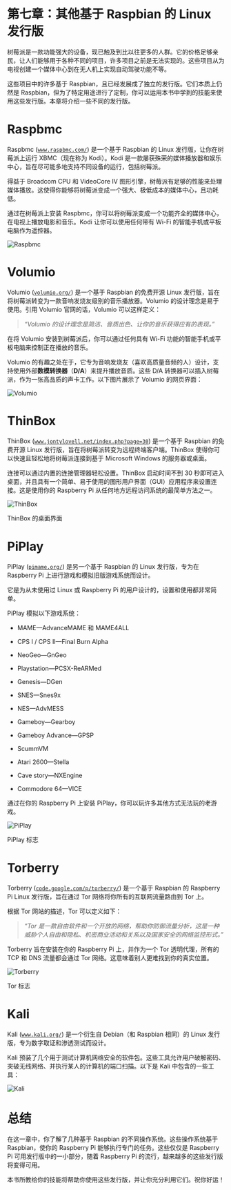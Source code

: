 # 第七章：其他基于 Raspbian 的 Linux 发行版

树莓派是一款功能强大的设备，现已触及到比以往更多的人群。它的价格足够亲民，让人们能够用于各种不同的项目，许多项目之前是无法实现的。这些项目从为电视创建一个媒体中心到在无人机上实现自动驾驶功能不等。

这些项目中的许多基于 Raspbian，且已经发展成了独立的发行版。它们本质上仍然是 Raspbian，但为了特定用途进行了定制，你可以运用本书中学到的技能来使用这些发行版。本章将介绍一些不同的发行版。

# Raspbmc

Raspbmc ([`www.raspbmc.com/`](http://www.raspbmc.com/)) 是一个基于 Raspbian 的 Linux 发行版，让你在树莓派上运行 XBMC（现在称为 Kodi）。Kodi 是一款屡获殊荣的媒体播放器和娱乐中心，旨在尽可能多地支持不同设备的运行，包括树莓派。

得益于 Broadcom CPU 和 VideoCore IV 图形引擎，树莓派有足够的性能来处理媒体播放。这使得你能够将树莓派变成一个强大、极低成本的媒体中心，且功耗低。

通过在树莓派上安装 Raspbmc，你可以将树莓派变成一个功能齐全的媒体中心，在电视上播放电影和音乐。Kodi 让你可以使用任何带有 Wi-Fi 的智能手机或平板电脑作为遥控器。

![Raspbmc](img/2192OS_07_01.jpg)

# Volumio

Volumio ([`volumio.org/`](http://volumio.org/)) 是一个基于 Raspbian 的免费开源 Linux 发行版，旨在将树莓派转变为一款音响发烧友级别的音乐播放器。Volumio 的设计理念是易于使用。引用 Volumio 官网的话，Volumio 可以这样定义：

> *“Volumio 的设计理念是简洁、音质出色、让你的音乐获得应有的表现。”*

在将 Volumio 安装到树莓派后，你可以通过任何具有 Wi-Fi 功能的智能手机或平板电脑来控制正在播放的音乐。

Volumio 的有趣之处在于，它专为音响发烧友（喜欢高质量音频的人）设计，支持使用外部**数模转换器**（**D/A**）来提升播放音质。这些 D/A 转换器可以插入树莓派，作为一张高品质的声卡工作。以下图片展示了 Volumio 的网页界面：

![Volumio](img/2192OS_07_02.jpg)

# ThinBox

ThinBox ([`www.jontylovell.net/index.php?page=30`](http://www.jontylovell.net/index.php?page=30)) 是一个基于 Raspbian 的免费开源 Linux 发行版，旨在将树莓派转变为远程终端客户端。ThinBox 使得你可以快速且轻松地将树莓派连接到基于 Microsoft Windows 的服务器或桌面。

连接可以通过内置的连接管理器轻松设置。ThinBox 启动时间不到 30 秒即可进入桌面，并且具有一个简单、易于使用的图形用户界面（GUI）应用程序来设置连接。这是使用你的 Raspberry Pi 从任何地方远程访问系统的最简单方法之一。

![ThinBox](img/2192OS_07_03.jpg)

ThinBox 的桌面界面

# PiPlay

PiPlay ([`pimame.org/`](http://pimame.org/)) 是另一个基于 Raspbian 的 Linux 发行版，专为在 Raspberry Pi 上进行游戏和模拟旧版游戏系统而设计。

它是为从未使用过 Linux 或 Raspberry Pi 的用户设计的，设置和使用都非常简单。

PiPlay 模拟以下游戏系统：

+   MAME—AdvanceMAME 和 MAME4ALL

+   CPS I / CPS II—Final Burn Alpha

+   NeoGeo—GnGeo

+   Playstation—PCSX-ReARMed

+   Genesis—DGen

+   SNES—Snes9x

+   NES—AdvMESS

+   Gameboy—Gearboy

+   Gameboy Advance—GPSP

+   ScummVM

+   Atari 2600—Stella

+   Cave story—NXEngine

+   Commodore 64—VICE

通过在你的 Raspberry Pi 上安装 PiPlay，你可以玩许多其他方式无法玩的老游戏。

![PiPlay](img/2192OS_07_04.jpg)

PiPlay 标志

# Torberry

Torberry ([`code.google.com/p/torberry/`](https://code.google.com/p/torberry/)) 是一个基于 Raspbian 的 Raspberry Pi Linux 发行版，旨在通过 Tor 网络将你所有的互联网流量路由到 Tor 上。

根据 Tor 网站的描述，Tor 可以定义如下：

> *“Tor 是一款自由软件和一个开放的网络，帮助你防御流量分析，这是一种威胁个人自由和隐私、机密商业活动和关系以及国家安全的网络监控形式。”*

Torberry 旨在安装在你的 Raspberry Pi 上，并作为一个 Tor 透明代理，所有的 TCP 和 DNS 流量都会通过 Tor 网络。这意味着别人更难找到你的真实位置。

![Torberry](img/2192OS_07_05.jpg)

Tor 标志

# Kali

Kali ([`www.kali.org/`](http://www.kali.org/)) 是一个衍生自 Debian（和 Raspbian 相同）的 Linux 发行版，专为数字取证和渗透测试而设计。

Kali 预装了几个用于测试计算机网络安全的软件包。这些工具允许用户破解密码、突破无线网络、并执行某人的计算机的端口扫描。以下是 Kali 中包含的一些工具：

![Kali](img/2192OS_07_06.jpg)

# 总结

在这一章中，你了解了几种基于 Raspbian 的不同操作系统。这些操作系统基于 Raspbian，使你的 Raspberry Pi 能够执行专门的任务。这些仅仅是 Raspberry Pi 可用发行版中的一小部分，随着 Raspberry Pi 的流行，越来越多的这些发行版将变得可用。

本书所教给你的技能将帮助你使用这些发行版，并让你充分利用它们。祝你好运！
